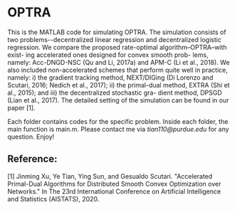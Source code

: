# OPTRA
  
This is the MATLAB code for simulating OPTRA.  The simulation consists of two problems--decentralized linear regression and decentralized logistic regression.  We compare the proposed rate-optimal algorithm–OPTRA–with exist- ing accelerated ones designed for convex smooth prob- lems, namely: Acc-DNGD-NSC (Qu and Li, 2017a) and APM-C (Li et al., 2018). We also included non-accelerated schemes that perform quite well in practice, namely: i) the gradient tracking method, NEXT/DIGing (Di Lorenzo and Scutari, 2016; Nedich et al., 2017); ii) the primal-dual method, EXTRA (Shi et al., 2015); and iii) the decentralized stochastic gra- dient method, DPSGD (Lian et al., 2017).  The detailed setting of the simulation can be found in our paper [1].

Each folder contains codes for the specific problem.  Inside each folder, the main function is main.m.  Please contact me via _tian110@purdue.edu_ for any question.  Enjoy!

## Reference:
[1] Jinming Xu, Ye Tian, Ying Sun, and Gesualdo Scutari. "Accelerated Primal-Dual Algorithms for Distributed Smooth Convex Optimization over Networks." In The 23rd International Conference on Artificial Intelligence and Statistics (AISTATS), 2020.
